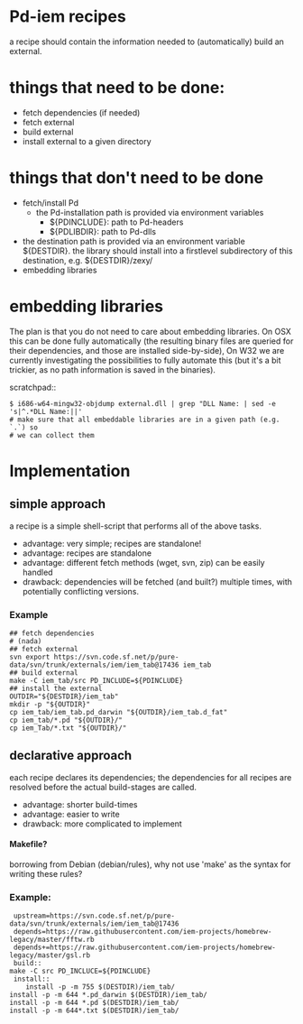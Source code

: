 Pd-iem recipes
===============

a recipe should contain the information needed to (automatically)
build an external.



# things that need to be done:
- fetch dependencies (if needed)
- fetch external
- build external
- install external to a given directory

# things that don't need to be done
- fetch/install Pd
  - the Pd-installation path is provided via environment variables
    - ${PDINCLUDE}: path to Pd-headers
    - ${PDLIBDIR}: path to Pd-dlls
- the destination path is provided via an environment variable ${DESTDIR}.
   the library should install into a firstlevel subdirectory of this
   destination, e.g. ${DESTDIR}/zexy/
- embedding libraries

# embedding libraries
The plan is that you do not need to care about embedding libraries.
On OSX this can be done fully automatically (the resulting binary files
are queried for their dependencies, and those are installed side-by-side),
On W32 we are currently investigating the possibilities to fully automate this
(but it's a bit trickier, as no path information is saved in the binaries).

scratchpad::

    $ i686-w64-mingw32-objdump external.dll | grep "DLL Name: | sed -e 's|^.*DLL Name:||'
    # make sure that all embeddable libraries are in a given path (e.g. `.`) so
    # we can collect them

# Implementation

## simple approach
a recipe is a simple shell-script that performs all of the above tasks.
- advantage: very simple; recipes are standalone!
- advantage: recipes are standalone
- advantage: different fetch methods (wget, svn, zip) can be easily handled
- drawback: dependencies will be fetched (and built?) multiple times,
      with potentially conflicting versions.

### Example

    ## fetch dependencies
    # (nada)
    ## fetch external
    svn export https://svn.code.sf.net/p/pure-data/svn/trunk/externals/iem/iem_tab@17436 iem_tab
    ## build external
    make -C iem_tab/src PD_INCLUDE=${PDINCLUDE}
    ## install the external
    OUTDIR="${DESTDIR}/iem_tab"
    mkdir -p "${OUTDIR}"
    cp iem_tab/iem_tab.pd_darwin "${OUTDIR}/iem_tab.d_fat"
    cp iem_tab/*.pd "${OUTDIR}/"
    cp iem_Tab/*.txt "${OUTDIR}/"

## declarative approach
each recipe declares its dependencies; the dependencies for all recipes
are resolved before the actual build-stages are called.

- advantage: shorter build-times
- advantage: easier to write
- drawback: more complicated to implement

#### Makefile?
borrowing from Debian (debian/rules), why not use 'make' as the syntax for
writing these rules?

### Example:

     upstream=https://svn.code.sf.net/p/pure-data/svn/trunk/externals/iem/iem_tab@17436
     depends=https://raw.githubusercontent.com/iem-projects/homebrew-legacy/master/fftw.rb
     depends+=https://raw.githubusercontent.com/iem-projects/homebrew-legacy/master/gsl.rb
     build::
	make -C src PD_INCLUCE=${PDINCLUDE}
     install::
        install -p -m 755 $(DESTDIR)/iem_tab/
	install -p -m 644 *.pd_darwin $(DESTDIR)/iem_tab/
	install -p -m 644 *.pd $(DESTDIR)/iem_tab/
	install -p -m 644*.txt $(DESTDIR)/iem_tab/
     

